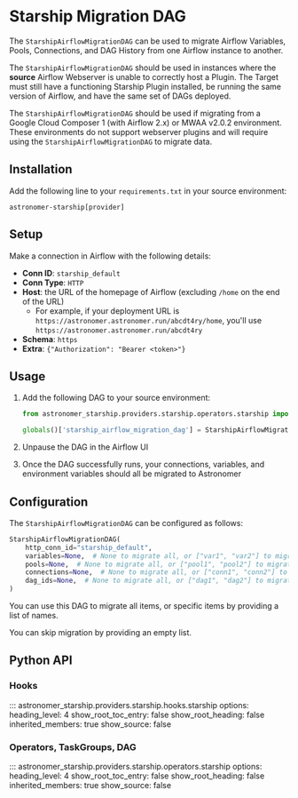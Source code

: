 # Starship Migration DAG
The `StarshipAirflowMigrationDAG` can be used to migrate Airflow Variables, Pools, Connections,
and DAG History from one Airflow instance to another.

The `StarshipAirflowMigrationDAG` should be used in instances where the **source** Airflow Webserver
is unable to correctly host a Plugin. The Target must still have a functioning Starship Plugin installed,
be running the same version of Airflow, and have the same set of DAGs deployed.

The `StarshipAirflowMigrationDAG` should be used if migrating from a
Google Cloud Composer 1 (with Airflow 2.x) or MWAA v2.0.2 environment.
These environments do not support webserver plugins and will require using the `StarshipAirflowMigrationDAG`
to migrate data.

## Installation
Add the following line to your `requirements.txt` in your source environment:

   ```
   astronomer-starship[provider]
   ```

## Setup
Make a connection in Airflow with the following details:
- **Conn ID**: `starship_default`
- **Conn Type**: `HTTP`
- **Host**: the URL of the homepage of Airflow (excluding `/home` on the end of the URL)
  - For example, if your deployment URL is `https://astronomer.astronomer.run/abcdt4ry/home`, you'll use `https://astronomer.astronomer.run/abcdt4ry`
- **Schema**: `https`
- **Extra**: `{"Authorization": "Bearer <token>"}`

## Usage
1. Add the following DAG to your source environment:

    ```python title="dags/starship_airflow_migration_dag.py"
    from astronomer_starship.providers.starship.operators.starship import StarshipAirflowMigrationDAG

    globals()['starship_airflow_migration_dag'] = StarshipAirflowMigrationDAG(http_conn_id="starship_default")
    ```

2. Unpause the DAG in the Airflow UI
3. Once the DAG successfully runs, your connections, variables, and environment variables should all be migrated to Astronomer

## Configuration

The `StarshipAirflowMigrationDAG` can be configured as follows:

```python
StarshipAirflowMigrationDAG(
    http_conn_id="starship_default",
    variables=None,  # None to migrate all, or ["var1", "var2"] to migrate specific items, or empty list to skip all
    pools=None,  # None to migrate all, or ["pool1", "pool2"] to migrate specific items, or empty list to skip all
    connections=None,  # None to migrate all, or ["conn1", "conn2"] to migrate specific items, or empty list to skip all
    dag_ids=None,  # None to migrate all, or ["dag1", "dag2"] to migrate specific items, or empty list to skip all
)
```

You can use this DAG to migrate all items, or specific items by providing a list of names.

You can skip migration by providing an empty list.

## Python API

### Hooks

::: astronomer_starship.providers.starship.hooks.starship
    options:
        heading_level: 4
        show_root_toc_entry: false
        show_root_heading: false
        inherited_members: true
        show_source: false

### Operators, TaskGroups, DAG

::: astronomer_starship.providers.starship.operators.starship
    options:
        heading_level: 4
        show_root_toc_entry: false
        show_root_heading: false
        inherited_members: true
        show_source: false
